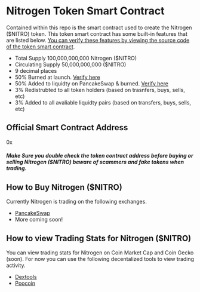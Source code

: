 # Nitrogen Token Smart Contract

Contained within this repo is the smart contract used to create the Nitrogen ($NITRO) token. 
This token smart contract has some built-in features that are listed below. [You can verify these features by viewing the source code of the token smart contract](https://github.com/pineapple-cash/nitrogen/blob/main/nitrogen.sol).
- Total Supply 100,000,000,000 Nitrogen ($NITRO)
- Circulating Supply 50,000,000,000 ($NITRO)
- 9 decimal places
- 50% Burned at launch. [Verify here](#)
- 50% Added to liquidty on PancakeSwap & burned. [Verify here](#)
- 3% Redistrubted to all token holders (based on trasnfers, buys, sells, etc)
- 3% Added to all avaliable liquidty pairs (based on transfers, buys, sells, etc)


## Official Smart Contract Address
0x

##### Make Sure you double check the token contract address before buying or selling Nitrogen ($NITRO) beware of scammers and fake tokens when trading. 


## How to Buy Nitrogen ($NITRO)
Currently Nitrogen is trading on the following exchanges. 
* [PancakeSwap](https://pancakeswap.finance/)
* More coming soon!


## How to view Trading Stats for Nitrogen ($NITRO)
You can view trading stats for Nitrogen on Coin Market Cap and Coin Gecko (soon). For now you can use the following decentalized tools to view trading activity.
* [Dextools](#)
* [Poocoin](#)
